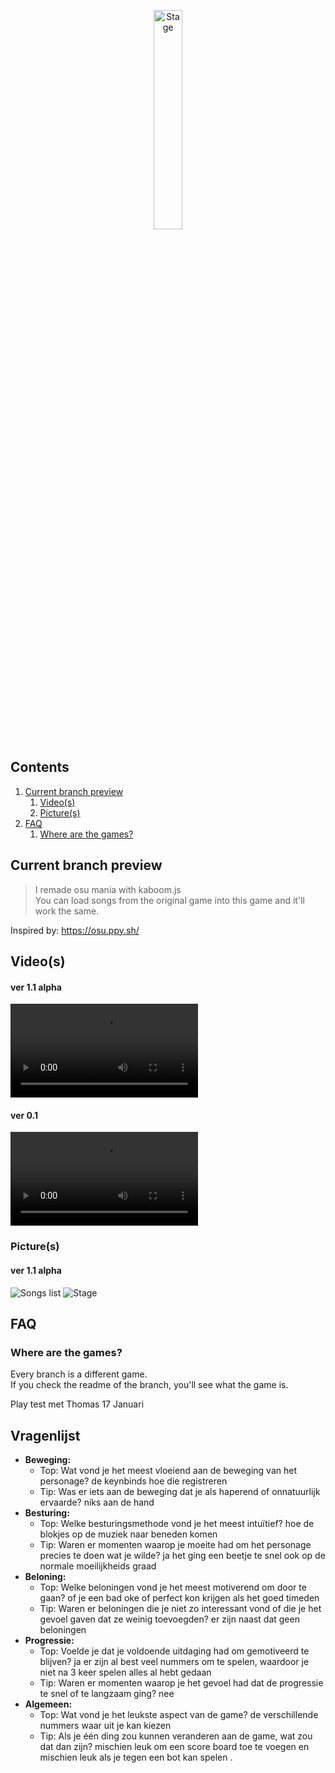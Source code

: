 <p align="center">
  <img src="files/assets/logo.png" width="30%" alt="Stage">
</p>

## Contents

1. [Current branch preview](#current-branch-preview)
   1. [Video(s)](#videos)
   2. [Picture(s)](#pictures)
2. [FAQ](#faq)
   1. [Where are the games?](#where-are-the-games)

## Current branch preview

> I remade osu mania with kaboom.js
> <br> You can load songs from the original game into this game and it'll work the same.

Inspired by: https://osu.ppy.sh/

## Video(s)

#### ver 1.1 alpha

![Video](files/assets/gameplay_ver1.1.mp4)

#### ver 0.1

![Video](files/assets/gameplay_ver0.1.mp4)

### Picture(s)

#### ver 1.1 alpha

![Songs list](files/assets/songsList_ver1.1.png)
![Stage](files/assets/stage_ver1.1.png)

## FAQ

### Where are the games?

Every branch is a different game.
<br> If you check the readme of the branch, you'll see what the game is.

Play test met Thomas 17 Januari

## Vragenlijst

- **Beweging:**
  - Top: Wat vond je het meest vloeiend aan de beweging van het personage?
    de keynbinds hoe die registreren
  - Tip: Was er iets aan de beweging dat je als haperend of onnatuurlijk ervaarde?
    niks aan de hand
- **Besturing:**
  - Top: Welke besturingsmethode vond je het meest intuïtief?
    hoe de blokjes op de muziek naar beneden komen
  - Tip: Waren er momenten waarop je moeite had om het personage precies te doen wat je wilde?
    ja het ging een beetje te snel ook op de normale moeilijkheids graad
- **Beloning:**
  - Top: Welke beloningen vond je het meest motiverend om door te gaan?
    of je een bad oke of perfect kon krijgen als het goed timeden
  - Tip: Waren er beloningen die je niet zo interessant vond of die je het gevoel gaven dat ze weinig toevoegden?
    er zijn naast dat geen beloningen
- **Progressie:**
  - Top: Voelde je dat je voldoende uitdaging had om gemotiveerd te blijven?
    ja er zijn al best veel nummers om te spelen, waardoor je niet na 3 keer spelen alles al hebt gedaan
  - Tip: Waren er momenten waarop je het gevoel had dat de progressie te snel of te langzaam ging?
    nee
- **Algemeen:**
  - Top: Wat vond je het leukste aspect van de game?
    de verschillende nummers waar uit je kan kiezen
  - Tip: Als je één ding zou kunnen veranderen aan de game, wat zou dat dan zijn?
    mischien leuk om een score board toe te voegen en mischien leuk als je tegen een bot kan spelen .
